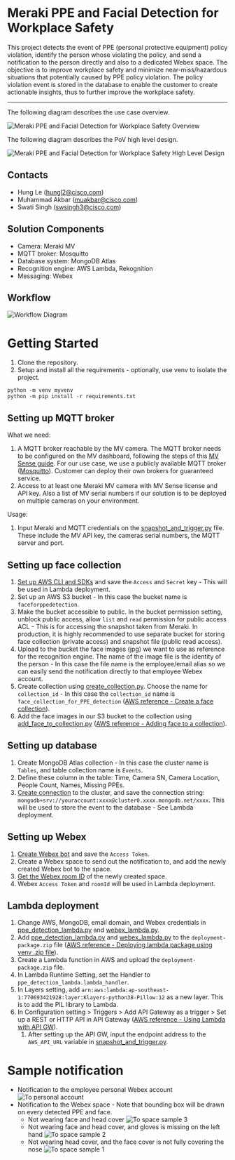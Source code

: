 # Meraki PPE and Facial Detection for Workplace Safety

This project detects the event of PPE (personal protective equipment) policy violation, identify the person whose violating the policy, and send a notification to the person directly and also to a dedicated Webex space. The objective is to improve workplace safety and minimize near-miss/hazardous situations that potentially caused by PPE policy violation. The policy violation event is stored in the database to enable the customer to create actionable insights, thus to further improve the workplace safety.


---

The following diagram describes the use case overview.

![Meraki PPE and Facial Detection for Workplace Safety Overview](./IMAGES/Meraki_PPE_and_Facial_Detection_Overview.jpg)

The following diagram describes the PoV high level design.

![Meraki PPE and Facial Detection for Workplace Safety High Level Design](./IMAGES/Meraki_PPE_and_Facial_Detection_HLD.jpg)



## Contacts
* Hung Le (hungl2@cisco.com)
* Muhammad Akbar (muakbar@cisco.com)
* Swati Singh (swsingh3@cisco.com)



## Solution Components
* Camera: Meraki MV
* MQTT broker: Mosquitto
* Database system: MongoDB Atlas
* Recognition engine: AWS Lambda, Rekognition
* Messaging: Webex



## Workflow
![Workflow Diagram](./IMAGES/Meraki_PPE_and_Facial_Detection_LLD.jpg)



# Getting Started
1. Clone the repository.
2. Setup and install all the requirements - optionally, use venv to isolate the project.
```
python -m venv myvenv
python -m pip install -r requirements.txt
```

## Setting up MQTT broker
What we need:
1. A MQTT broker reachable by the MV camera. The MQTT broker needs to be configured on the MV dashboard, following the steps of this [MV Sense guide](https://developer.cisco.com/meraki/mv-sense/#!mqtt/configuring-mqtt-in-the-). For our use case, we use a publicly available MQTT broker ([Mosquitto](test.mosquitto.org)). Customer can deploy their own brokers for guaranteed service.
2. Access to at least one Meraki MV camera with MV Sense license and API key. Also a list of MV serial numbers if our solution is to be deployed on multiple cameras on your environment.
   
Usage:
1. Input Meraki and MQTT credentials on the [snapshot_and_trigger.py](./snapshot_and_trigger.py) file. These include the MV API key, the cameras serial numbers, the MQTT server and port.

## Setting up face collection
1. [Set up AWS CLI and SDKs](https://docs.aws.amazon.com/rekognition/latest/dg/setup-awscli-sdk.html) and save the `Access` and `Secret` key - This will be used in Lambda deployment.
2. Set up an AWS S3 bucket - In this case the bucket name is `faceforppedetection`.
3. Make the bucket accessible to public. In the bucket permission setting, unblock public access, allow `list` and `read` permission for public access ACL - This is for accessing the snapshot taken from Meraki. In production, it is highly recommended to use separate bucket for storing face collection (private access) and snapshot file (public read access).
4. Upload to the bucket the face images (jpg) we want to use as reference for the recognition engine. The name of the image file is the identity of the person - In this case the file name is the employee/email alias so we can easily send the notification directly to that employee Webex account.
5. Create collection using [create_collection.py](./face_collection/create_collection.py). Choose the name for `collection_id` -  In this case the `collection_id` name is `face_collection_for_PPE_detection` ([AWS reference - Create a face collection](https://docs.aws.amazon.com/rekognition/latest/dg/create-collection-procedure.html)).
6. Add the face images in our S3 bucket to the collection using [add_face_to_collection.py](./face_collection/add_face_to_collection.py) ([AWS reference - Adding face to a collection](https://docs.aws.amazon.com/rekognition/latest/dg/add-faces-to-collection-procedure.html)).

## Setting up database
1. Create MongoDB Atlas collection - In this case the cluster name is `Tables`, and table collection name is `Events`.
2. Define these column in the table: Time, Camera SN, Camera Location, People Count, Names, Missing PPEs.
3. [Create connection](https://docs.atlas.mongodb.com/tutorial/connect-to-your-cluster/) to the cluster, and save the connection string: `mongodb+srv://youraccount:xxxx@cluster0.xxxx.mongodb.net/xxxx`. This will be used to store the event to the database - See Lambda deployment.

## Setting up Webex
1. [Create Webex bot](https://developer.webex.com/docs/bots) and save the `Access Token`.
2. Create a Webex space to send out the notification to, and add the newly created Webex bot to the space.
3. [Get the Webex room ID](https://developer.webex.com/docs/api/v1/rooms/list-rooms) of the newly created space.
4. Webex `Access Token` and `roomId` will be used in Lambda deployment.

## Lambda deployment
1. Change AWS, MongoDB, email domain, and Webex credentials in [ppe_detection_lambda.py](./lambda/ppe_detection_lambda.py) and [webex_lambda.py](./lambda/webex_lambda.py).
2. Add [ppe_detection_lambda.py](./lambda/ppe_detection_lambda.py) and [webex_lambda.py](./lambda/webex_lambda.py) to the `deployment-package.zip` file ([AWS reference - Deploying lambda package using venv .zip file](https://docs.aws.amazon.com/lambda/latest/dg/python-package.html)).
3. Create a Lambda function in AWS and upload the `deployment-package.zip` file.
4. In Lambda Runtime Setting, set the Handler to `ppe_detection_lambda.lambda_handler`.
5. In Layers setting, add `arn:aws:lambda:ap-southeast-1:770693421928:layer:Klayers-python38-Pillow:12` as a new layer. This is to add the PIL library to Lambda.
6. In Configuration setting > Triggers > Add API Gateway as a trigger > Set up a REST or HTTP API in API Gateway ([AWS reference - Using Lambda with API GW](https://docs.aws.amazon.com/lambda/latest/dg/services-apigateway.html)).
   1. After setting up the API GW, input the endpoint address to the `AWS_API_URL` variable in [snapshot_and_trigger.py](./snapshot_and_trigger.py).


# Sample notification
- Notification to the employee personal Webex account
  ![To personal account](./IMAGES/notification-to-person-sample.png)
- Notification to the Webex space - Note that bounding box will be drawn on every detected PPE and face.
  - Not wearing face and head cover
  ![To space sample 3](./IMAGES/notification-to-space-sample3.png)
  - Not wearing face and head cover, and gloves is missing on the left hand
  ![To space sample 2](./IMAGES/notification-to-space-sample2.png)
  - Not wearing head cover, and the face cover is not fully covering the nose
  ![To space sample 1](./IMAGES/notification-to-space-sample1.png)